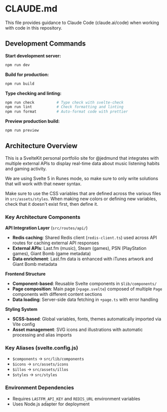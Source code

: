 # CLAUDE.md

This file provides guidance to Claude Code (claude.ai/code) when working with code in this repository.

## Development Commands

**Start development server:**

```bash
npm run dev
```

**Build for production:**

```bash
npm run build
```

**Type checking and linting:**

```bash
npm run check          # Type check with svelte-check
npm run lint           # Check formatting and linting
npm run format         # Auto-format code with prettier
```

**Preview production build:**

```bash
npm run preview
```

## Architecture Overview

This is a SvelteKit personal portfolio site for @jedmund that integrates with multiple external APIs to display real-time data about music listening habits and gaming activity.

We are using Svelte 5 in Runes mode, so make sure to only write solutions that will work with that newer syntax.

Make sure to use the CSS variables that are defined across the various files in `src/assets/styles`. When making new colors or defining new variables, check that it doesn't exist first, then define it.


### Key Architecture Components

**API Integration Layer** (`src/routes/api/`)

- **Redis caching**: Shared Redis client (`redis-client.ts`) used across API routes for caching external API responses
- **External APIs**: Last.fm (music), Steam (games), PSN (PlayStation games), Giant Bomb (game metadata)
- **Data enrichment**: Last.fm data is enhanced with iTunes artwork and Giant Bomb metadata

**Frontend Structure**

- **Component-based**: Reusable Svelte components in `$lib/components/`
- **Page composition**: Main page (`+page.svelte`) composed of multiple `Page` components with different content sections
- **Data loading**: Server-side data fetching in `+page.ts` with error handling

**Styling System**

- **SCSS-based**: Global variables, fonts, themes automatically imported via Vite config
- **Asset management**: SVG icons and illustrations with automatic processing and alias imports

### Key Aliases (svelte.config.js)

- `$components` → `src/lib/components`
- `$icons` → `src/assets/icons`
- `$illos` → `src/assets/illos`
- `$styles` → `src/styles`

### Environment Dependencies

- Requires `LASTFM_API_KEY` and `REDIS_URL` environment variables
- Uses Node.js adapter for deployment
